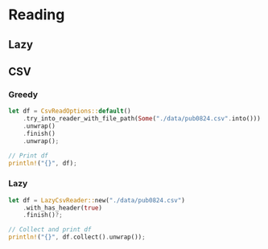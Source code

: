 # Reading


## Lazy

## CSV

### Greedy

```rust
let df = CsvReadOptions::default()
    .try_into_reader_with_file_path(Some("./data/pub0824.csv".into()))
    .unwrap()
    .finish()
    .unwrap();

// Print df
println!("{}", df);
```

### Lazy

```rust
let df = LazyCsvReader::new("./data/pub0824.csv")
    .with_has_header(true)
    .finish()?;

// Collect and print df
println!("{}", df.collect().unwrap());
```